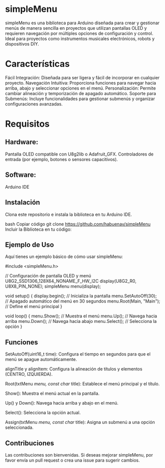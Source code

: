 # simpleMenu
simpleMenu es una biblioteca para Arduino diseñada para crear y gestionar menús de manera sencilla en proyectos que utilizan pantallas OLED y requieren navegación por múltiples opciones de configuración y control.
Ideal para proyectos como instrumentos musicales electrónicos, robots y dispositivos DIY.

# Características

Fácil Integración: Diseñada para ser ligera y fácil de incorporar en cualquier proyecto.
Navegación Intuitiva: Proporciona funciones para navegar hacia arriba, abajo y seleccionar opciones en el menú.
Personalización: Permite cambiar alineación y temporización de apagado automático.
Soporte para Submenús: Incluye funcionalidades para gestionar submenús y organizar configuraciones avanzadas.


# Requisitos

## Hardware:

Pantalla OLED compatible con U8g2lib o Adafruit_GFX.
Controladores de entrada (por ejemplo, botones o sensores capacitivos).

## Software:

Arduino IDE

## Instalación
Clona este repositorio e instala la biblioteca en tu Arduino IDE.

bash
Copiar código
git clone https://github.com/habuenav/simpleMenu
Incluir la Biblioteca en tu código:



## Ejemplo de Uso
Aquí tienes un ejemplo básico de cómo usar simpleMenu:


#include <simpleMenu.h>


// Configuración de pantalla OLED y menú
U8G2_SSD1306_128X64_NONAME_F_HW_I2C display(U8G2_R0, U8X8_PIN_NONE);
simpleMenu menu(display);

void setup() {
    display.begin(); // Inicializa la pantalla
    menu.SetAutoOff(30); // Apagado automático del menú en 30 segundos
    menu.Root(Main, "Main"); // Define el menú principal
}

void loop() {
    menu.Show(); // Muestra el menú
    menu.Up();   // Navega hacia arriba
    menu.Down(); // Navega hacia abajo
    menu.Select(); // Selecciona la opción
}


## Funciones
SetAutoOff(uint16_t time): Configura el tiempo en segundos para que el menú se apague automáticamente.

alignTitle y alignItem: Configura la alineación de títulos y elementos (CENTRO, IZQUIERDA).

Root(txtMenu *menu, const char* title): Establece el menú principal y el título.

Show(): Muestra el menú actual en la pantalla.

Up() y Down(): Navega hacia arriba y abajo en el menú.

Select(): Selecciona la opción actual.

Assign(txtMenu *menu, const char* title): Asigna un submenú a una opción seleccionada.

## Contribuciones
Las contribuciones son bienvenidas. Si deseas mejorar simpleMenu, por favor envía un pull request o crea una issue para sugerir cambios.
